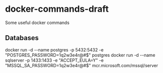 # docker-commands-draft
Some useful docker commands

## Databases
docker run -d --name postgres -p 5432:5432 -e "POSTGRES_PASSWORD=1q2w3e4r@#$" postgres
docker run -d --name sqlserver -p 1433:1433 -e "ACCEPT_EULA=Y" -e "MSSQL_SA_PASSWORD=1q2w3e4r@#$" mcr.microsoft.com/mssql/server
